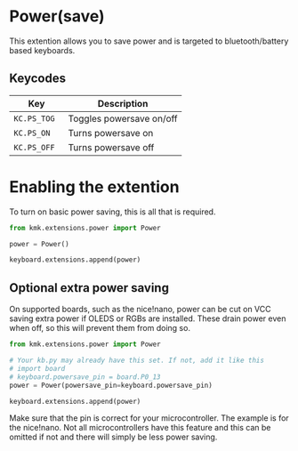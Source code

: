 # Power(save)
This extention allows you to save power and is targeted to bluetooth/battery 
based keyboards.

## Keycodes
|Key                    |Description              |
|-----------------------|-------------------------|
|`KC.PS_TOG `           |Toggles powersave on/off |
|`KC.PS_ON `            |Turns powersave on       |
|`KC.PS_OFF `           |Turns powersave off      |

# Enabling the extention
To turn on basic power saving, this is all that is required.
```python
from kmk.extensions.power import Power

power = Power()

keyboard.extensions.append(power)

```

## Optional extra power saving
On supported boards, such as the nice!nano, power can be cut on VCC saving extra
power if OLEDS or RGBs are installed. These drain power even when off, so this
will prevent them from doing so. 

```python
from kmk.extensions.power import Power

# Your kb.py may already have this set. If not, add it like this
# import board
# keyboard.powersave_pin = board.P0_13
power = Power(powersave_pin=keyboard.powersave_pin)

keyboard.extensions.append(power)

```

Make sure that the pin is correct for your microcontroller. The example is for 
the nice!nano. Not all microcontrollers have this feature and this can be omitted
if not and there will simply be less power saving.
